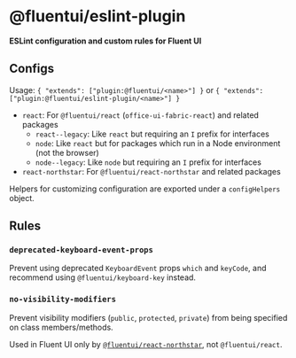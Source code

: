 # @fluentui/eslint-plugin

**ESLint configuration and custom rules for Fluent UI**

## Configs

Usage: `{ "extends": ["plugin:@fluentui/<name>"] }` or `{ "extends": ["plugin:@fluentui/eslint-plugin/<name>"] }`

- `react`: For `@fluentui/react` (`office-ui-fabric-react`) and related packages
  - `react--legacy`: Like `react` but requiring an `I` prefix for interfaces
  - `node`: Like `react` but for packages which run in a Node environment (not the browser)
  - `node--legacy`: Like `node` but requiring an `I` prefix for interfaces
- `react-northstar`: For `@fluentui/react-northstar` and related packages

Helpers for customizing configuration are exported under a `configHelpers` object.

## Rules

### `deprecated-keyboard-event-props`

Prevent using deprecated `KeyboardEvent` props `which` and `keyCode`, and recommend using `@fluentui/keyboard-key` instead.

### `no-visibility-modifiers`

Prevent visibility modifiers (`public`, `protected`, `private`) from being specified on class members/methods.

Used in Fluent UI only by [`@fluentui/react-northstar`](https://aka.ms/fluent-ui), not `@fluentui/react`.
